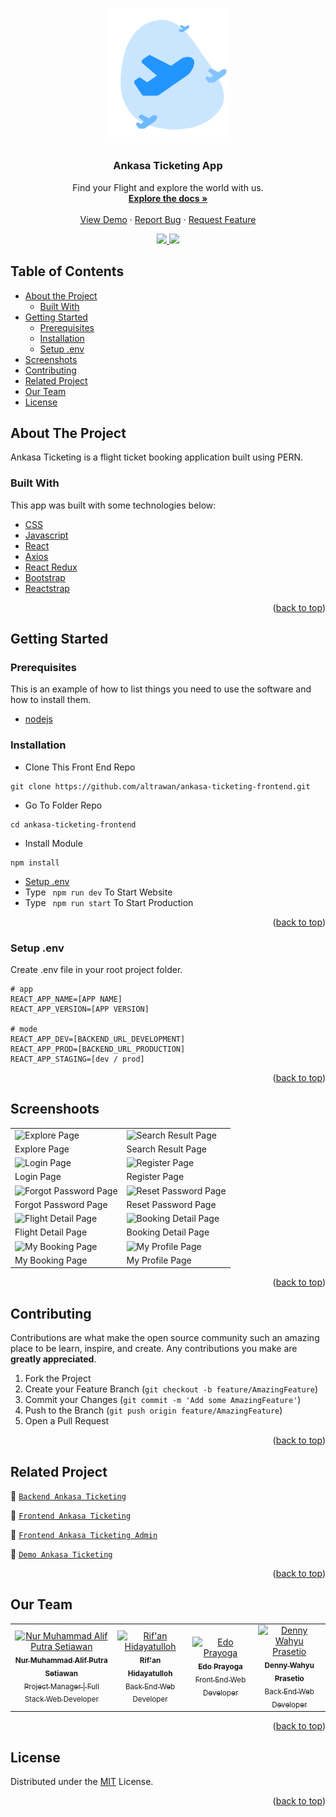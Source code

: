 <div id="top"></div>
<p align="center">
  <a href="https://github.com/altrawan/ankasa-ticketing-frontend">
    <img src="./screenshoots/logo.png"  width="200px" alt="Logo">
  </a>
</p>
<h3 align="center">Ankasa Ticketing App</h3>
<p align="center">
  Find your Flight and explore the world with us.
  <br/>
  <a href="#table-of-contents">
    <strong>Explore the docs »</strong>
  </a>
  <br /><br/>
  <a href="https://ankasa-ticketing.netlify.app">View Demo</a>
  ·
  <a href="https://github.com/altrawan/ankasa-ticketing-frontend">Report Bug</a>
  ·
  <a href="https://github.com/altrawan/ankasa-ticketing-frontend">Request Feature</a>
</p>
<p align="center">
  <a href="https://reactjs.org/">
    <img src="https://img.shields.io/badge/React-v18-blue?style=flat">
  </a>
  <a href="https://getbootstrap.com/docs/5.1/getting-started/introduction/">
    <img src="https://img.shields.io/badge/Bootstrap-v5-blueviolet?style=flat">
  </a>                                     
</p>

<!-- TABLE OF CONTENTS -->
 ## Table of Contents

* [About the Project](#about-the-project)
  * [Built With](#built-with)
* [Getting Started](#getting-started)
  * [Prerequisites](#prerequisites)
  * [Installation](#installation)
  * [Setup .env](#setup-env)
* [Screenshots](#screenshoots)
* [Contributing](#contributing)
* [Related Project](#related-project)
* [Our Team](#our-team)
* [License](#license)

<!-- ABOUT THE PROJECT -->
## About The Project
Ankasa Ticketing is a flight ticket booking application built using PERN.

### Built With
This app was built with some technologies below:
* [CSS](https://developer.mozilla.org/en-US/docs/Web/CSS?retiredLocale=id)
* [Javascript](https://www.javascript.com/)
* [React](https://vuejs.org/v2)
* [Axios](https://axios-http.com/)
* [React Redux](https://react-redux.js.org/introduction/getting-started)
* [Bootstrap](https://getbootstrap.com/)
* [Reactstrap](https://reactstrap.github.io/)

<p align="right">(<a href="#top">back to top</a>)</p>

<!-- GETTING STARTED -->
## Getting Started

### Prerequisites

This is an example of how to list things you need to use the software and how to install them.

* [nodejs](https://nodejs.org/en/download/)

### Installation

- Clone This Front End Repo
```
git clone https://github.com/altrawan/ankasa-ticketing-frontend.git
```
- Go To Folder Repo
```
cd ankasa-ticketing-frontend
```
- Install Module
```
npm install
```
- <a href="#setup-env">Setup .env</a>
- Type ` npm run dev` To Start Website
- Type ` npm run start` To Start Production

<p align="right">(<a href="#top">back to top</a>)</p>

### Setup .env
Create .env file in your root project folder.
```
# app
REACT_APP_NAME=[APP NAME]
REACT_APP_VERSION=[APP VERSION]

# mode
REACT_APP_DEV=[BACKEND_URL_DEVELOPMENT]
REACT_APP_PROD=[BACKEND_URL_PRODUCTION]
REACT_APP_STAGING=[dev / prod]
```

<p align="right">(<a href="#top">back to top</a>)</p>

## Screenshoots
<p align="center" display=flex>
<table>
 
  <tr>
    <td><image src="screenshoots/Explore Page.png" alt="Explore Page" width=100%></td>
    <td><image src="screenshoots/Search Result Page.png" alt="Search Result Page" width=100%/></td>
  </tr>
   <tr>
    <td>Explore Page</td>
    <td>Search Result Page</td>
  </tr>
  
  <tr>
    <td><image src="screenshoots/Login Page.png" alt="Login Page" width=100%></td>
    <td><image src="screenshoots/Register Page.png" alt="Register Page" width=100%/></td>
  </tr>
  <tr>
    <td>Login Page</td>
    <td>Register Page</td>
  </tr>

  <tr>
    <td><image src="screenshoots/Forgot Password Page.png" alt="Forgot Password Page" width=100%></td>
    <td><image src="screenshoots/Reset Password Page.png" alt="Reset Password Page" width=100%></td>
  </tr>
  <tr>
      <td>Forgot Password Page</td>
      <td>Reset Password Page</td>
  </tr>
  
  <tr>
    <td><image src="screenshoots/Flight Detail Page.png" alt="Flight Detail Page" width=100%/></td>
    <td><image src="screenshoots/Booking Detail Page.png" alt="Booking Detail Page"' width=100%></td>
  </tr>
  <tr>
    <td>Flight Detail Page</td>
    <td>Booking Detail Page</td>
  </tr>
  

  <tr>
    <td><image src="screenshoots/My Booking Page.png" alt="My Booking Page" width=100%></td> 
    <td><image src="screenshoots/My Profile Page.png" alt="My Profile Page" width=100%></td>  
  </tr>
  <tr>
    <td>My Booking Page</td>
    <td>My Profile Page</td>
  </tr>
</table>
</p>

<p align="right">(<a href="#top">back to top</a>)</p>

## Contributing

Contributions are what make the open source community such an amazing place to be learn, inspire, and create. Any contributions you make are **greatly appreciated**.

1. Fork the Project
2. Create your Feature Branch (`git checkout -b feature/AmazingFeature`)
3. Commit your Changes (`git commit -m 'Add some AmazingFeature'`)
4. Push to the Branch (`git push origin feature/AmazingFeature`)
5. Open a Pull Request

<p align="right">(<a href="#top">back to top</a>)</p>

## Related Project
:rocket: [`Backend Ankasa Ticketing`](https://github.com/altrawan/ankasa-ticketing-backend)

:rocket: [`Frontend Ankasa Ticketing`](https://github.com/altrawan/ankasa-ticketing-frontend)

:rocket: [`Frontend Ankasa Ticketing Admin`](https://github.com/altrawan/ankasa-ticketing-admin)

:rocket: [`Demo Ankasa Ticketing`](https://bit.ly/ankasa-ticketing-app)

<p align="right">(<a href="#top">back to top</a>)</p>

## Our Team

<center>
  <table>
    <tr>
      <td align="center">
        <a href="https://github.com/altrawan">
          <img width="100" src="https://avatars.githubusercontent.com/u/39686865?v=4" alt="Nur Muhammad Alif Putra Setiawan"><br/>
          <sub><b>Nur Muhammad Alif Putra Setiawan</b></sub> <br/>
          <sub>Project Manager | Full Stack Web Developer</sub>
        </a>
      </td>
      <td align="center">
        <a href="https://github.com/rifanhidayatulloh">
          <img width="100" src="https://avatars.githubusercontent.com/u/87940197?v=4" alt="Rif'an Hidayatulloh"><br/>
          <sub><b>Rif'an Hidayatulloh</b></sub> <br/>
          <sub>Back End Web Developer</sub>
        </a>
      </td>
      <td align="center">
        <a href="https://github.com/edoprayoga1999">
          <img width="100" src="https://avatars.githubusercontent.com/u/101086199?v=4" alt="Edo Prayoga"><br/>
          <sub><b>Edo Prayoga</b></sub> <br/>
          <sub>Front End Web Developer</sub>
        </a>
      </td>
      <td align="center">
        <a href="https://github.com/janexmgd">
          <img width="100" src="https://avatars.githubusercontent.com/u/43938494?v=4" alt="Denny Wahyu Prasetio"><br/>
          <sub><b>Denny Wahyu Prasetio</b></sub> <br/>
          <sub>Back End Web Developer</sub>
        </a>
      </td>
    </tr>
  </table>
</center>

<p align="right">(<a href="#top">back to top</a>)</p>

## License
Distributed under the [MIT](/LICENSE) License.

<p align="right">(<a href="#top">back to top</a>)</p>
